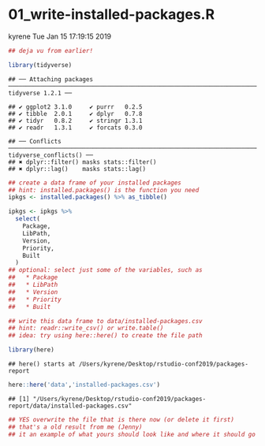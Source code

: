 01\_write-installed-packages.R
================
kyrene
Tue Jan 15 17:19:15 2019

``` r
## deja vu from earlier!

library(tidyverse)
```

    ## ── Attaching packages ───────────────────────────────────────────────────────────────────────── tidyverse 1.2.1 ──

    ## ✔ ggplot2 3.1.0     ✔ purrr   0.2.5
    ## ✔ tibble  2.0.1     ✔ dplyr   0.7.8
    ## ✔ tidyr   0.8.2     ✔ stringr 1.3.1
    ## ✔ readr   1.3.1     ✔ forcats 0.3.0

    ## ── Conflicts ──────────────────────────────────────────────────────────────────────────── tidyverse_conflicts() ──
    ## ✖ dplyr::filter() masks stats::filter()
    ## ✖ dplyr::lag()    masks stats::lag()

``` r
## create a data frame of your installed packages
## hint: installed.packages() is the function you need
ipkgs <- installed.packages() %>% as_tibble()

ipkgs <- ipkgs %>%
  select(
    Package,
    LibPath,
    Version,
    Priority,
    Built
  )
## optional: select just some of the variables, such as
##   * Package
##   * LibPath
##   * Version
##   * Priority
##   * Built

## write this data frame to data/installed-packages.csv
## hint: readr::write_csv() or write.table()
## idea: try using here::here() to create the file path

library(here)
```

    ## here() starts at /Users/kyrene/Desktop/rstudio-conf2019/packages-report

``` r
here::here('data','installed-packages.csv')
```

    ## [1] "/Users/kyrene/Desktop/rstudio-conf2019/packages-report/data/installed-packages.csv"

``` r
## YES overwrite the file that is there now (or delete it first)
## that's a old result from me (Jenny)
## it an example of what yours should look like and where it should go
```
